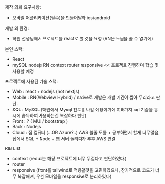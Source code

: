 제작 의뢰 요구사항:

- 모바일 어플리케이션(필수)을 만들어달라 ios/android

개발 외 환경:

- 학원 선생님께서 프로젝트를 react로 할 것을 요청 (RN은 도움을 줄 수 없기에)

본인 스택:

- React
- mySQL nodejs RN context router responsive << 프로젝트 진행하며 학습 및 사용할 예정

프로젝트에 사용된 기술 스택:

- Web : react + nodejs (not nextjs)
- Mobile : RN(Webview Hybrid) / native로 개발은 개발 기간이 짧아 무리라고 판단.
- SQL : MySQL (학원에서 Mysql 진도를 나갈 예정이기에 여러가지 sql 기술을 동시에 습득하여 사용하는건 복잡하다 판단)
- Front : ? ( MUI / bootstrap )
- Back : Nodejs
- Cloud : 집 컴퓨터 (...OR Azure?..) AWS 쓸줄 모름 + 공부하면서 할게 너무많음,
  집에서 SQL + Node + 웹 서버 돌리다가 추후 AWS 연결

RIB List

- context (redux는 해당 프로젝트에 너무 무겁다고 판단하였다.)
- router
- responsive (front를 tailwind로 적용할것을 고민하였으나, 장기적으로 코드가 너무 복잡해져, 우선 모바일을 responsive로 분리하였다)
